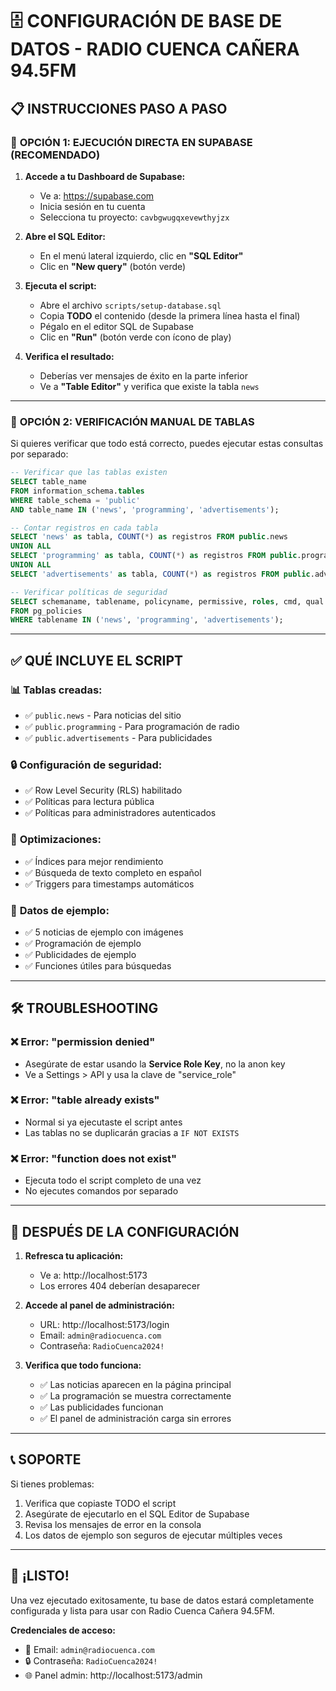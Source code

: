 # 🗄️ CONFIGURACIÓN DE BASE DE DATOS - RADIO CUENCA CAÑERA 94.5FM

## 📋 INSTRUCCIONES PASO A PASO

### 🎯 **OPCIÓN 1: EJECUCIÓN DIRECTA EN SUPABASE (RECOMENDADO)**

1. **Accede a tu Dashboard de Supabase:**
   - Ve a: https://supabase.com
   - Inicia sesión en tu cuenta
   - Selecciona tu proyecto: `cavbgwugqxevewthyjzx`

2. **Abre el SQL Editor:**
   - En el menú lateral izquierdo, clic en **"SQL Editor"**
   - Clic en **"New query"** (botón verde)

3. **Ejecuta el script:**
   - Abre el archivo `scripts/setup-database.sql`
   - Copia **TODO** el contenido (desde la primera línea hasta el final)
   - Pégalo en el editor SQL de Supabase
   - Clic en **"Run"** (botón verde con ícono de play)

4. **Verifica el resultado:**
   - Deberías ver mensajes de éxito en la parte inferior
   - Ve a **"Table Editor"** y verifica que existe la tabla `news`

---

### 🔧 **OPCIÓN 2: VERIFICACIÓN MANUAL DE TABLAS**

Si quieres verificar que todo está correcto, puedes ejecutar estas consultas por separado:

```sql
-- Verificar que las tablas existen
SELECT table_name 
FROM information_schema.tables 
WHERE table_schema = 'public' 
AND table_name IN ('news', 'programming', 'advertisements');

-- Contar registros en cada tabla
SELECT 'news' as tabla, COUNT(*) as registros FROM public.news
UNION ALL
SELECT 'programming' as tabla, COUNT(*) as registros FROM public.programming
UNION ALL
SELECT 'advertisements' as tabla, COUNT(*) as registros FROM public.advertisements;

-- Verificar políticas de seguridad
SELECT schemaname, tablename, policyname, permissive, roles, cmd, qual 
FROM pg_policies 
WHERE tablename IN ('news', 'programming', 'advertisements');
```

---

## ✅ **QUÉ INCLUYE EL SCRIPT**

### 📊 **Tablas creadas:**
- ✅ `public.news` - Para noticias del sitio
- ✅ `public.programming` - Para programación de radio
- ✅ `public.advertisements` - Para publicidades

### 🔒 **Configuración de seguridad:**
- ✅ Row Level Security (RLS) habilitado
- ✅ Políticas para lectura pública
- ✅ Políticas para administradores autenticados

### 🚀 **Optimizaciones:**
- ✅ Índices para mejor rendimiento
- ✅ Búsqueda de texto completo en español
- ✅ Triggers para timestamps automáticos

### 📝 **Datos de ejemplo:**
- ✅ 5 noticias de ejemplo con imágenes
- ✅ Programación de ejemplo
- ✅ Publicidades de ejemplo
- ✅ Funciones útiles para búsquedas

---

## 🛠️ **TROUBLESHOOTING**

### ❌ **Error: "permission denied"**
- Asegúrate de estar usando la **Service Role Key**, no la anon key
- Ve a Settings > API y usa la clave de "service_role"

### ❌ **Error: "table already exists"**
- Normal si ya ejecutaste el script antes
- Las tablas no se duplicarán gracias a `IF NOT EXISTS`

### ❌ **Error: "function does not exist"**
- Ejecuta todo el script completo de una vez
- No ejecutes comandos por separado

---

## 🎯 **DESPUÉS DE LA CONFIGURACIÓN**

1. **Refresca tu aplicación:**
   - Ve a: http://localhost:5173
   - Los errores 404 deberían desaparecer

2. **Accede al panel de administración:**
   - URL: http://localhost:5173/login
   - Email: `admin@radiocuenca.com`
   - Contraseña: `RadioCuenca2024!`

3. **Verifica que todo funciona:**
   - ✅ Las noticias aparecen en la página principal
   - ✅ La programación se muestra correctamente
   - ✅ Las publicidades funcionan
   - ✅ El panel de administración carga sin errores

---

## 📞 **SOPORTE**

Si tienes problemas:
1. Verifica que copiaste TODO el script
2. Asegúrate de ejecutarlo en el SQL Editor de Supabase
3. Revisa los mensajes de error en la consola
4. Los datos de ejemplo son seguros de ejecutar múltiples veces

---

## 🎉 **¡LISTO!**

Una vez ejecutado exitosamente, tu base de datos estará completamente configurada y lista para usar con Radio Cuenca Cañera 94.5FM.

**Credenciales de acceso:**
- 📧 Email: `admin@radiocuenca.com`
- 🔒 Contraseña: `RadioCuenca2024!`
- 🌐 Panel admin: http://localhost:5173/admin 